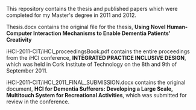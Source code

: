 This repository contains the thesis and published papers which were completed for my Master's degree in 2011 and 2012.

Thesis.docx contains the original file for the thesis, **Using Novel Human-Computer Interaction Mechanisms to Enable Dementia Patients' Creativity**

iHCI-2011-CIT/iHCI_proceedingsBook.pdf contains the entire proceedings from the iHCI conference, **INTEGRATED PRACTICE INCLUSIVE DESIGN**, which was held in Cork Institute of Technology on the 8th and 9th of September 2011.

iHCI-2011-CIT/iHCI_2011_FINAL_SUBMISSION.docx contains the original document, **HCI for Dementia Sufferers: Developing a Large Scale, Multitouch System for Recreational Activities**, which was submitted for review in the conference.